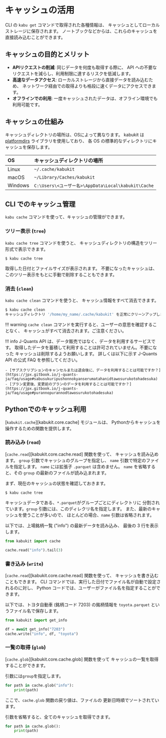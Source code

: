 # キャッシュの活用

CLI の `kabu get` コマンドで取得された各種情報は、
キャッシュとしてローカルストレージに保存されます。
ノートブックなどからは、これらのキャッシュを直接読み込むことができます。

## キャッシュの目的とメリット

- **APIリクエストの削減**: 同じデータを何度も取得する際に、
  API への不要なリクエストを減らし、利用制限に達するリスクを低減します。
- **高速なデータアクセス**: ローカルストレージから直接データを読み込むため、
  ネットワーク経由での取得よりも格段に速くデータにアクセスできます。
- **オフラインでの利用**: 一度キャッシュされたデータは、オフライン環境でも利用可能です。

## キャッシュの仕組み

キャッシュディレクトリの場所は、OSによって異なります。
kabukit は [platformdirs](https://platformdirs.readthedocs.io/en/latest/)
ライブラリを使用しており、
各 OS の標準的なディレクトリにキャッシュを保存します。

| OS      | キャッシュディレクトリの場所                           |
| :------ | :------------------------------------------------ |
| Linux   | `~/.cache/kabukit`                                |
| macOS   | `~/Library/Caches/kabukit`                        |
| Windows | `C:\Users\<ユーザー名>\AppData\Local\kabukit\Cache` |

## CLI でのキャッシュ管理

`kabu cache` コマンドを使って、キャッシュの管理ができます。

### ツリー表示 (`tree`)

`kabu cache tree` コマンドを使うと、
キャッシュディレクトリの構造をツリー形式で表示できます。

```console exec="on" source="console" result="ansi"
$ kabu cache tree
```

取得した日付とファイルサイズが表示されます。
不要になったキャッシュは、このツリー表示をもとに手動で削除することもできます。

### 消去 (`clean`)

`kabu cache clean` コマンドを使うと、
キャッシュ情報をすべて消去できます。

```bash
$ kabu cache clean
キャッシュディレクトリ '/home/my_name/.cache/kabukit' を正常にクリーンアップしました。
```

!!! warning
    `cache clean` コマンドを実行すると、ユーザーの意思を確認することなく、
    キャッシュがすべて消去されます。ご注意ください。

!!! info
    J-Quants API は、データ販売ではなく、データを利用するサービスです。
    取得したデータを蓄積して利用することは許可されていません。不要になった
    キャッシュは削除するようお願いします。
    詳しくは以下に示す J-Quants API の公式 FAQ を参照してください。

    - [サブスクリプションのキャンセルまたは退会後に、データを利用することは可能ですか？](https://jpx.gitbook.io/j-quants-ja/faq/usage#sabusukuripushonnokyanserumatahanidtawosurukotohadesuka)
    - [プラン変更後、変更前のプランのデータを利用することは可能ですか？](https://jpx.gitbook.io/j-quants-ja/faq/usage#purannopurannodtawosurukotohadesuka)

## Pythonでのキャッシュ利用

[`kabukit.cache`][kabukit.core.cache] モジュールは、
Pythonからキャッシュを操作するための関数を提供します。

### 読み込み (`read`)

[`cache.read`][kabukit.core.cache.read] 関数を使って、
キャッシュを読み込めます。
`group` 引数でキャッシュのグループを指定し、
`name` 引数で特定のファイルを指定します。
`name` には拡張子 `.parquet` は含めません。
`name` を省略すると、その `group` の最新のファイルが読み込まれます。

まず、現在のキャッシュの状態を確認しておきます。

```console exec="on" source="console" result="ansi"
$ kabu cache tree
```

キャッシュデータである、`*.parquet`がグループごとにディレクトリに
分割されています。`group` 引数には、このディレクリ名を指定します。
また、最新のキャッシュを使うことが多いので、
ほとんどの場合、`name` 引数は省略されます。

以下では、上場銘柄一覧 ("info") の最新データを読み込み、
最後の 3 行を表示します。

```python exec="1" source="material-block"
from kabukit import cache

cache.read("info").tail(3)
```

### 書き込み (`write`)

[`cache.read`][kabukit.core.cache.read] 関数を使って、
キャッシュを書き込むこともできます。
CLI コマンドでは、実行した日付でファイル名が自動で設定されるのに対し、
Python コードでは、ユーザーがファイル名を指定することができます。

以下では、トヨタ自動車 (銘柄コード 7203) の銘柄情報を `toyota.parquet`
というファイル名で保存します。

```python exec="1" source="material-block"
from kabukit import get_info

df = await get_info("7203")
cache.write("info", df, "toyota")
```

### 一覧の取得 (`glob`)

[`cache.glob`][kabukit.core.cache.glob] 関数を使って
キャッシュの一覧を取得することができます。

引数には`group`を指定します。

```python exec="1" source="material-block"
for path in cache.glob("info"):
    print(path)
```

ここで、`cache.glob` 関数の戻り値は、ファイルの
更新日時順でソートされています。

引数を省略すると、全てのキャッシュを取得できます。

```python exec="1" source="material-block"
for path in cache.glob():
    print(path)
```
